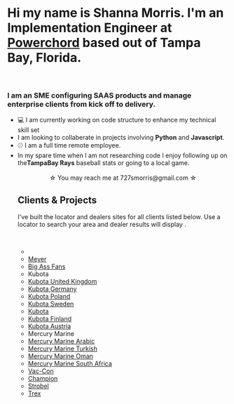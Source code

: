 <h1> Hi my name is Shanna Morris. I'm an Implementation Engineer at <a href="https://www.powerchord.com/">Powerchord</a> based out of Tampa Bay, Florida.</h1>
<br>
<h3>I am an SME configuring SAAS products and manage enterprise clients from kick off to delivery. </h3>
<ul> 
  <li> &#x1F4BB; I am currently working on code structure to enhance my technical skill set</li>
  <li>I am looking to collaberate in projects involving <strong>Python</strong> and <strong>Javascript</strong>.</li>
  <li> &#9918; I am a full time remote employee. </li>
  <li>In my spare time when I am not researching code I enjoy following up on the<strong>TampaBay Rays</strong> baseball stats or going to a local game.</li>
  <br>

<center>&#9734; You may reach me at 727smorris@gmail.com &#9734;</center>

<h2>Clients & Projects</h2>
<p>I've built the locator and dealers sites for all clients listed below. Use a locator to search your area and dealer results will display .</p>
<br>
<ul>
    <li><a href="https://www.towmastertrailerdealers.com/"wmaster Trailers</a></li>
    <li><a href="https://www.meyerdealers.com/">Meyer</a></li>
    <li><a href="https://www.bigassfansdealers.com/">Big Ass Fans</a></li>
     <li>Kubota</a></li>
     <li><a href="https://www.kubotadealers.co.uk/">Kubota United Kingdom</a></li>
     <li><a href="https://www.kubotahaendler.de/">Kubota Germany</a></li>
     <li><a href="https://www.dilerzykubota.pl/">Kubota Poland</a></li>
     <li><a href="https://www.kubotadistributor.se/">Kubota Sweden</a></li>
     <li><a href="https://www.kubotadistributor.fi/">Kubota</a></li>
     <li><a href="https://www.kubotadistributor.fi/">Kubota Finland</a></li>
     <li><a href="https://www.kubotahaendler.at/">Kubota Austria</a></li>
   <li>Mercury Marine</li>
     <li><a href="https://www.mercurymarine.ae/">Mercury Marine Arabic</a></li>
     <li><a href="https://www.mercurymarine.com.tr/">Mercury Marine Turkish</a></li>
     <li><a href="https://www.mercurymarine.om/">Mercury Marine Oman</a></li>
     <li><a href="https://www.mercurymarine.co.za/">Mercury Marine South Africa</a></li>
   <li><a href="https://locator.vac-con.com/">Vac-Con</a></li>
   <li><a href="https://www.championgeneratordealers.com/">Champion</a></li>
   <li><a href="https://www.strobeldealers.com/">Strobel</a></li>
   <li><a href="https://www.trexdealers.com/">Trex</a></li>
</ul>
